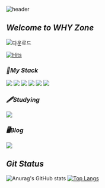
![header](https://capsule-render.vercel.app/api?type=wave&color=timeAuto&height=300&section=header&text=WON%20HYE%20YEON&fontSize=90)

## *Welcome to WHY Zone*
  
  
![다운로드](https://user-images.githubusercontent.com/106663427/236815274-bd6c2cb4-9038-481c-a554-ad8ff2466317.gif)
  
[![Hits](https://hits.seeyoufarm.com/api/count/incr/badge.svg?url=https%3A%2F%2Fgithub.com%2FWANTWON&count_bg=%23EBABFF&title_bg=%23000000&icon=bilibili.svg&icon_color=%23E7E7E7&title=hits&edge_flat=false)]([https://hits.seeyoufarm.com](https://github.com/WANTWON))
  
  
### *🎨My Stack*
<img src="https://img.shields.io/badge/C++-00599C?style=flat-square&logo=cplusplus&logoColor=white"/> <img src="https://img.shields.io/badge/C-A8B9CC?style=flat-square&logo=c&logoColor=white"/> <img src="https://img.shields.io/badge/VisualStudio-5C2D91?style=flat-square&logo=visualstudio&logoColor=white"/> <img src="https://img.shields.io/badge/DirectX-1177AA?style=flat-square&logo=&logoColor=white"/> <img src="https://img.shields.io/badge/WIN_API-0078D6?style=flat-square&logo=windows&logoColor=white"/> <img src="https://img.shields.io/badge/MFC-8D6748?style=flat-square&logo=&logoColor=white"/>
  

### *🖋️Studying*  
<img src="https://img.shields.io/badge/UnrealEngine-0E1128?style=flat-square&logo=unrealengine&logoColor=white"/>
  
  
### *🖥️Blog*
  <img src="https://img.shields.io/badge/Notion-8B89CC?style=flat-square&logo=notion&logoColor=white"/>
  
  
## *Git Status*
![Anurag's GitHub stats](https://github-readme-stats.vercel.app/api?username=WANTWON&show_icons=true&theme=dracula) [![Top Langs](https://github-readme-stats.vercel.app/api/top-langs/?username=WANTWON&layout=compact)](https://github.com/anuraghazra/github-readme-stats)
